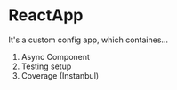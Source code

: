 # ReactApp
It's a custom config app, which containes...
1) Async Component
2) Testing setup
3) Coverage (Instanbul)
